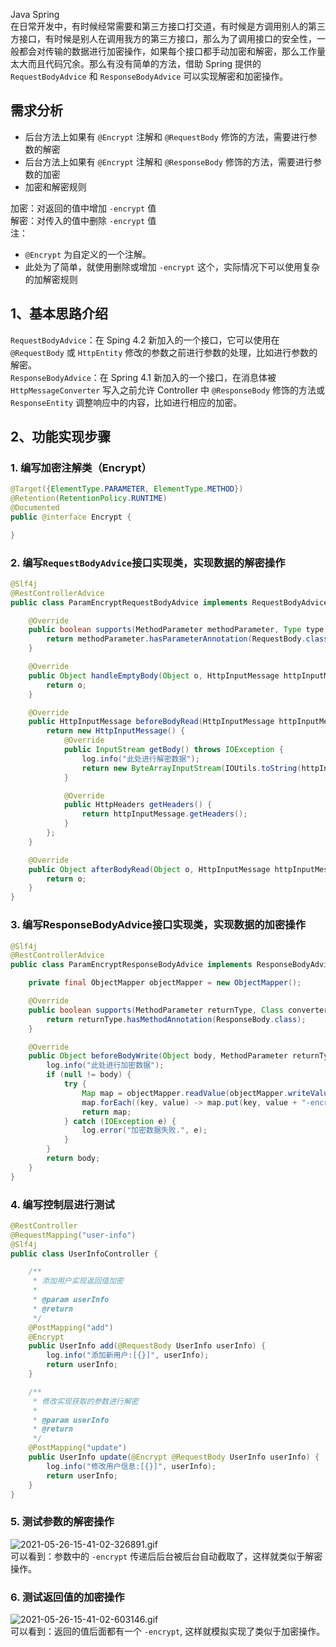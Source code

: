 Java Spring<br />在日常开发中，有时候经常需要和第三方接口打交道，有时候是方调用别人的第三方接口，有时候是别人在调用我方的第三方接口，那么为了调用接口的安全性，一般都会对传输的数据进行加密操作，如果每个接口都手动加密和解密，那么工作量太大而且代码冗余。那么有没有简单的方法，借助 Spring 提供的  `RequestBodyAdvice` 和 `ResponseBodyAdvice` 可以实现解密和加密操作。
<a name="Of60F"></a>
## 需求分析

- 后台方法上如果有 `@Encrypt` 注解和 `@RequestBody` 修饰的方法，需要进行参数的解密    
- 后台方法上如果有 `@Encrypt` 注解和 `@ResponseBody` 修饰的方法，需要进行参数的加密
- 加密和解密规则

加密：对返回的值中增加 `-encrypt` 值<br />解密：对传入的值中删除 `-encrypt` 值<br />注：

- `@Encrypt` 为自定义的一个注解。
- 此处为了简单，就使用删除或增加 `-encrypt` 这个，实际情况下可以使用复杂的加解密规则
<a name="rqJnN"></a>
## 1、基本思路介绍
`RequestBodyAdvice`：在 Sping 4.2 新加入的一个接口，它可以使用在 `@RequestBody` 或 `HttpEntity` 修改的参数之前进行参数的处理，比如进行参数的解密。<br />`ResponseBodyAdvice`：在 Spring 4.1 新加入的一个接口，在消息体被 `HttpMessageConverter` 写入之前允许 Controller 中 `@ResponseBody` 修饰的方法或 `ResponseEntity` 调整响应中的内容，比如进行相应的加密。
<a name="MW6wl"></a>
## 2、功能实现步骤
<a name="kHe9j"></a>
### 1. 编写加密注解类（Encrypt）
```java
@Target({ElementType.PARAMETER, ElementType.METHOD})  
@Retention(RetentionPolicy.RUNTIME)  
@Documented  
public @interface Encrypt {  

}  
```
<a name="q8eN8"></a>
### 2. 编写`RequestBodyAdvice`接口实现类，实现数据的解密操作
```java
@Slf4j  
@RestControllerAdvice  
public class ParamEncryptRequestBodyAdvice implements RequestBodyAdvice {  

    @Override  
    public boolean supports(MethodParameter methodParameter, Type type, Class<? extends HttpMessageConverter<?>> aClass) {  
        return methodParameter.hasParameterAnnotation(RequestBody.class);  
    }  

    @Override  
    public Object handleEmptyBody(Object o, HttpInputMessage httpInputMessage, MethodParameter methodParameter, Type type, Class<? extends HttpMessageConverter<?>> aClass) {  
        return o;  
    }  

    @Override  
    public HttpInputMessage beforeBodyRead(HttpInputMessage httpInputMessage, MethodParameter methodParameter, Type type, Class<? extends HttpMessageConverter<?>> aClass) throws IOException {  
        return new HttpInputMessage() {  
            @Override  
            public InputStream getBody() throws IOException {  
                log.info("此处进行解密数据");  
                return new ByteArrayInputStream(IOUtils.toString(httpInputMessage.getBody()).replace("-encrypt", "").getBytes(StandardCharsets.UTF_8));  
            }  

            @Override  
            public HttpHeaders getHeaders() {  
                return httpInputMessage.getHeaders();  
            }  
        };  
    }  

    @Override  
    public Object afterBodyRead(Object o, HttpInputMessage httpInputMessage, MethodParameter methodParameter, Type type, Class<? extends HttpMessageConverter<?>> aClass) {  
        return o;  
    }  
}  
```
<a name="dTU6G"></a>
### 3. 编写ResponseBodyAdvice接口实现类，实现数据的加密操作
```java
@Slf4j  
@RestControllerAdvice  
public class ParamEncryptResponseBodyAdvice implements ResponseBodyAdvice {  

    private final ObjectMapper objectMapper = new ObjectMapper();  

    @Override  
    public boolean supports(MethodParameter returnType, Class converterType) {  
        return returnType.hasMethodAnnotation(ResponseBody.class);  
    }  

    @Override  
    public Object beforeBodyWrite(Object body, MethodParameter returnType, MediaType selectedContentType, Class selectedConverterType, ServerHttpRequest request, ServerHttpResponse response) {  
        log.info("此处进行加密数据");  
        if (null != body) {  
            try {  
                Map map = objectMapper.readValue(objectMapper.writeValueAsString(body), Map.class);  
                map.forEach((key, value) -> map.put(key, value + "-encrypt"));  
                return map;  
            } catch (IOException e) {  
                log.error("加密数据失败.", e);  
            }  
        }  
        return body;  
    }  
}  
```
<a name="pGXFe"></a>
### 4. 编写控制层进行测试
```java
@RestController  
@RequestMapping("user-info")  
@Slf4j  
public class UserInfoController {  

    /** 
     * 添加用户实现返回值加密 
     * 
     * @param userInfo 
     * @return 
     */  
    @PostMapping("add")  
    @Encrypt  
    public UserInfo add(@RequestBody UserInfo userInfo) {  
        log.info("添加新用户:[{}]", userInfo);  
        return userInfo;  
    }  

    /** 
     * 修改实现获取的参数进行解密 
     * 
     * @param userInfo 
     * @return 
     */  
    @PostMapping("update")  
    public UserInfo update(@Encrypt @RequestBody UserInfo userInfo) {  
        log.info("修改用户信息:[{}]", userInfo);  
        return userInfo;  
    }  
}  
```
<a name="Vkl0t"></a>
### 5. 测试参数的解密操作
![2021-05-26-15-41-02-326891.gif](https://cdn.nlark.com/yuque/0/2021/gif/396745/1622015042993-bef363dc-cdc2-461e-b798-f6368d126ca4.gif#clientId=u571f5920-d81e-4&from=ui&id=u22fa5319&originHeight=468&originWidth=1080&originalType=binary&size=815348&status=done&style=none&taskId=uc5309342-4117-49f8-b5b4-a3a515b8daf)<br />可以看到：参数中的 `-encrypt` 传递后后台被后台自动截取了，这样就类似于解密操作。
<a name="gm6rK"></a>
### 6. 测试返回值的加密操作
![2021-05-26-15-41-02-603146.gif](https://cdn.nlark.com/yuque/0/2021/gif/396745/1622015051518-ba555a51-5892-4af2-87b3-d990262e2246.gif#clientId=u571f5920-d81e-4&from=ui&id=u16e8b9d5&originHeight=468&originWidth=1080&originalType=binary&size=797345&status=done&style=none&taskId=u8d21487e-df43-48df-950f-554f97cc62e)<br />可以看到：返回的值后面都有一个 `-encrypt`, 这样就模拟实现了类似于加密操作。
